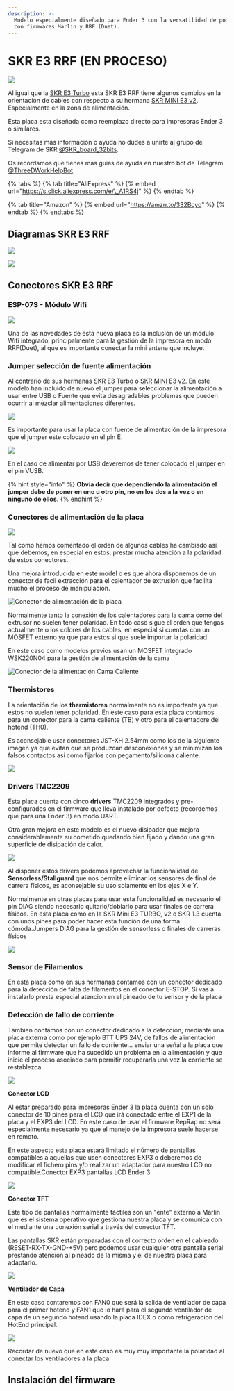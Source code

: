 ```yaml
---
description: >-
  Modelo especialmente diseñado para Ender 3 con la versatilidad de poder usarse
  con firmwares Marlin y RRF (Duet).
---
```


# SKR E3 RRF \(EN PROCESO\)

![](../../../.gitbook/assets/image%20%2844%29.png)

Al igual que la [SKR E3 Turbo](https://3dwork.qitec.net/guias-impresion-3d/mejoras-upgrades/electronica/skr_mini_e3_turbo) esta SKR E3 RRF tiene algunos cambios en la orientación de cables con respecto a su hermana [SKR MINI E3 v2](https://3dwork.qitec.net/guias-impresion-3d/mejoras-upgrades/electronica/skr-mini-e3-v2). Especialmente en la zona de alimentación.

Esta placa esta diseñada como reemplazo directo para impresoras Ender 3 o similares.

Si necesitas más información o ayuda no dudes a unirte al grupo de Telegram de SKR [@SKR\_board\_32bits](https://t.me/SKR_board_32bits).‌

Os recordamos que tienes mas guias de ayuda en nuestro bot de Telegram [@ThreeDWorkHelpBot](https://t.me/ThreeDWorkHelpBot)

{% tabs %}
{% tab title="AliExpress" %}
{% embed url="https://s.click.aliexpress.com/e/\_A1RS4j" %}
{% endtab %}

{% tab title="Amazon" %}
{% embed url="https://amzn.to/332Bcyo" %}
{% endtab %}
{% endtabs %}

## Diagramas SKR E3 RRF

![](../../../.gitbook/assets/image%20%2858%29.png)

![](../../../.gitbook/assets/image%20%2864%29.png)

## Conectores SKR E3 RRF

### ESP-07S - Módulo Wifi

![](../../../.gitbook/assets/image%20%2843%29.png)

Una de las novedades de esta nueva placa es la inclusión de un módulo Wifi integrado, principalmente para la gestión de la impresora en modo RRF\(Duet\), al que es importante conectar la mini antena que incluye.

### Jumper selección de fuente alimentación

Al contrario de sus hermanas [SKR E3 Turbo](https://3dwork.qitec.net/guias-impresion-3d/mejoras-upgrades/electronica/skr_mini_e3_turbo) o [SKR MINI E3 v2](https://3dwork.qitec.net/guias-impresion-3d/mejoras-upgrades/electronica/skr-mini-e3-v2). En este modelo han incluido de nuevo el jumper para seleccionar la alimentación a usar entre USB o Fuente que evita desagradables problemas que pueden ocurrir al mezclar alimentaciones diferentes.

![](../../../.gitbook/assets/image%20%2856%29.png)

Es importante para usar la placa con fuente de alimentación de la impresora que el jumper este colocado en el pin E.

![](../../../.gitbook/assets/image%20%2846%29.png)

En el caso de alimentar por USB deveremos de tener colocado el jumper en el pin VUSB. 

{% hint style="info" %}
**Obvia decir que dependiendo la alimentación el jumper debe de poner en uno u otro pin, no en los dos a la vez o en ninguno de ellos.**
{% endhint %}

### Conectores de alimentación de la placa

![](../../../.gitbook/assets/image%20%2853%29.png)

Tal como hemos comentado el orden de algunos cables ha cambiado así que debemos, en especial en estos, prestar mucha atención a la polaridad de estos conectores.

Una mejora introducida en este model o es que ahora disponemos de un conector de facil extracción para el calentador de extrusión que facilita mucho el proceso de manipulacion.

![Conector de alimentaci&#xF3;n de la placa](../../../.gitbook/assets/image%20%2862%29.png)

Normalmente tanto la conexión de los calentadores para la cama como del extrusor no suelen tener polaridad. En todo caso sigue el orden que tengas actualmente o los colores de los cables, en especial si cuentas con un MOSFET externo ya que para estos si que suele importar la polaridad.

En este caso como modelos previos usan un MOSFET integrado WSK220N04 para la gestión de alimentación de la cama

![Conector de la alimentaci&#xF3;n Cama Caliente](../../../.gitbook/assets/image%20%2852%29.png)

### Thermistores

La orientación de los **thermistores** normalmente no es importante ya que estos no suelen tener polaridad. En este caso para esta placa contamos para un conector para la cama caliente \(TB\) y otro para el calentadore del hotend \(TH0\).

Es aconsejable usar conectores JST-XH 2.54mm como los de la siguiente imagen ya que evitan que se produzcan desconexiones y se minimizan los falsos contactos así como fijarlos con pegamento/silicona caliente.

![](../../../.gitbook/assets/image%20%2854%29.png)

### Drivers TMC2209

Esta placa cuenta con cinco **drivers** TMC2209 integrados y pre-configurados en el firmware que lleva instalado por defecto \(recordemos que para una Ender 3\) en modo UART.

Otra gran mejora en este modelo es el nuevo disipador que mejora considerablemente su cometido quedando bien fijado y dando una gran superficie de disipación de calor.

![](../../../.gitbook/assets/image%20%2855%29.png)

Al disponer estos drivers podemos aprovechar la funcionalidad de **Sensorless/Stallguard** que nos permite eliminar los sensores de final de carrera físicos, es aconsejable su uso solamente en los ejes X e Y.

Normalmente en otras placas para usar esta funcionalidad es necesario el pin DIAG siendo necesario quitarlo/doblarlo para usar finales de carrera físicos. En esta placa como en la SKR Mini E3 TURBO, v2 o SKR 1.3 cuenta con unos pines para poder hacer esta función de una forma cómoda.Jumpers DIAG para la gestión de sensorless o finales de carreras físicos

![](../../../.gitbook/assets/image%20%2857%29.png)

### Sensor de Filamentos

En esta placa como en sus hermanas contamos con un conector dedicado para la detección de falta de filamentos en el conector E-STOP. Si vas a instalarlo presta especial atencion en el pineado de tu sensor y de la placa

### Detección de fallo de corriente

Tambien contamos con un conector dedicado a la detección, mediante una placa externa como por ejemplo BTT UPS 24V, de fallos de alimentación que permite detectar un fallo de corriente... enviar una señal a la placa que informe al firmware que ha sucedido un problema en la alimentación y que inicie el proceso asociado para permitir recuperarla una vez la corriente se restablezca.

![](../../../.gitbook/assets/image%20%2849%29.png)

**Conector LCD**

Al estar preparado para impresoras Ender 3 la placa cuenta con un solo conector de 10 pines para el LCD que irá conectado entre el EXP1 de la placa y el EXP3 del LCD. En este caso de usar el firmware RepRap no será especialmente necesario ya que el manejo de la impresora suele hacerse en remoto.

En este aspecto esta placa estará limitado el número de pantallas compatibles a aquellas que usen conectores EXP3 o deberemos de modificar el fichero pins y/o realizar un adaptador para nuestro LCD no compatible.Conector EXP3 pantallas LCD Ender 3

![](https://telegra.ph/file/05e656e06301a03de263e.png)

**Conector TFT**

Este tipo de pantallas normalmente táctiles son un "ente" externo a Marlin que es el sistema operativo que gestiona nuestra placa y se comunica con el mediante una conexión serial a través del conector TFT.

Las pantallas SKR están preparadas con el correcto orden en el cableado \(RESET-RX-TX-GND-+5V\) pero podemos usar cualquier otra pantalla serial prestando atención al pineado de la misma y el de nuestra placa para adaptarlo.

![](../../../.gitbook/assets/image%20%2847%29.png)

**Ventilador de Capa**

En este caso contaremos con FAN0 que será la salida de ventilador de capa para el primer hotend y FAN1 que lo hará para el segundo ventilador de capa de un segundo hotend usando la placa IDEX o como refrigeracion del HotEnd principal. 

![](../../../.gitbook/assets/image%20%2865%29.png)

Recordar de nuevo que en este caso es muy muy importante la polaridad al conectar los ventiladores a la placa.

## **Instalación del firmware**



